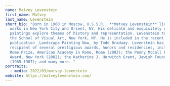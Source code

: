 ```yaml
---
name: Matvey Levenstein
first_name: Matvey
last_name: Levenstein
short_bio: "Born in 1960 in Moscow, U.S.S.R., **Matvey Levenstein** lives and
  works in New York City and Orient, NY. His delicate and exquisitely rendered
  paintings explore themes of history and representation. Levenstein teaches at
  the School of Visual Art, New York, NY. He is included in the recent
  publication _Landscape Painting Now_ by Todd Bradway. Levenstein has been the
  recipient of several prestigious awards, honors and residencies, including the
  Rome Prize, American Academy in Rome, Rome (2003); the Penny McCall Foundation
  Award, New York (2002); the Katherine J. Horwitch Grant, Jewish Foundation
  (1985-1987); and many more. "
portraits:
  - media: 2022/03/matvey-levenstein
website: https://matveylevenstein.com/
---
```

